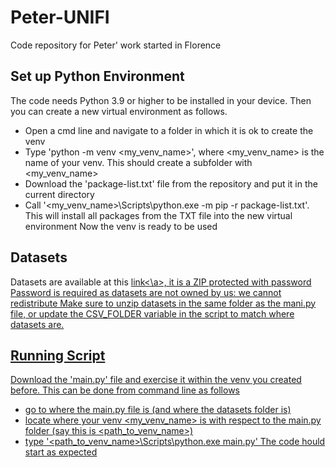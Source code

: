 # Peter-UNIFI
Code repository for Peter' work started in Florence

## Set up Python Environment
The code needs Python 3.9 or higher to be installed in your device.
Then you can create a new virtual environment as follows.
- Open a cmd line and navigate to a folder in which it is ok to create the venv
- Type 'python -m venv <my_venv_name>', where <my_venv_name> is the name of your venv. This should create a subfolder with <my_venv_name>
- Download the 'package-list.txt' file from the repository and put it in the current directory
- Call '<my_venv_name>\Scripts\python.exe -m pip -r package-list.txt'. This will install all packages from the TXT file into the new virtual environment
Now the venv is ready to be used

## Datasets
Datasets are available at this <a href="https://drive.google.com/file/d/1vOU5rYcGPEWhNFp-S5EIWd-KzGG04Y2V/view?usp=sharing">link<\a>, it is a ZIP protected with password
Password is required as datasets are not owned by us: we cannot redistribute
Make sure to unzip datasets in the same folder as the mani.py file, or update the CSV_FOLDER variable in the script to match where datasets are.

## Running Script
Download the 'main.py' file and exercise it within the venv you created before.
This can be done from command line as follows
- go to where the main.py file is (and where the datasets folder is)
- locate where your venv <my_venv_name> is with respect to the main.py folder (say this is <path_to_venv_name>)
- type '<path_to_venv_name>\Scripts\python.exe main.py'
The code hould start as expected

